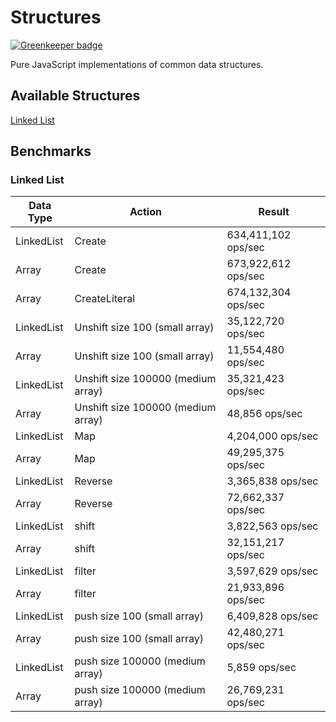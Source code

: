 # Structures

[![Greenkeeper badge](https://badges.greenkeeper.io/JustinDFuller/structures.svg)](https://greenkeeper.io/)

Pure JavaScript implementations of common data structures.

## Available Structures

[Linked List](https://justindfuller.github.io/structures/module-linkedList.html)

## Benchmarks

### Linked List

| Data Type | Action | Result |
|-----------|--------|--------|
| LinkedList | Create | 634,411,102 ops/sec |
| Array | Create | 673,922,612 ops/sec |
| Array | CreateLiteral | 674,132,304 ops/sec |
| LinkedList | Unshift size 100 (small array) | 35,122,720 ops/sec |
| Array | Unshift size 100 (small array) | 11,554,480 ops/sec |
| LinkedList | Unshift size 100000 (medium array) | 35,321,423 ops/sec |
| Array | Unshift size 100000 (medium array) | 48,856 ops/sec |
| LinkedList | Map | 4,204,000 ops/sec |
| Array | Map | 49,295,375 ops/sec |
| LinkedList | Reverse | 3,365,838 ops/sec |
| Array | Reverse | 72,662,337 ops/sec |
| LinkedList | shift | 3,822,563 ops/sec |
| Array | shift | 32,151,217 ops/sec |
| LinkedList | filter | 3,597,629 ops/sec |
| Array | filter | 21,933,896 ops/sec |
| LinkedList | push size 100 (small array) | 6,409,828 ops/sec |
| Array | push size 100 (small array) | 42,480,271 ops/sec |
| LinkedList | push size 100000 (medium array) | 5,859 ops/sec |
| Array | push size 100000 (medium array) | 26,769,231 ops/sec |

